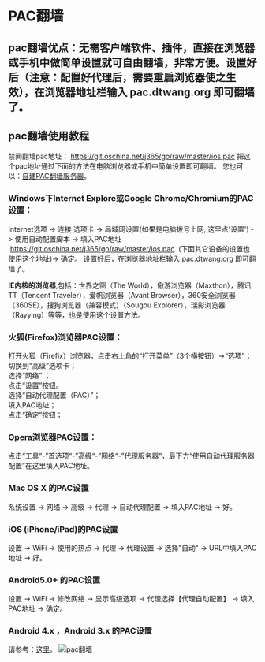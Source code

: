 <h1>PAC翻墙</h1>



<h2>pac翻墙优点：无需客户端软件、插件，直接在浏览器或手机中做简单设置就可自由翻墙，非常方便。设置好后（注意：配置好代理后，需要重启浏览器使之生效），在浏览器地址栏输入 pac.dtwang.org 即可翻墙了。</h2>

<h2 id="style-guide" class="content-subhead">pac翻墙使用教程</h2>

禁闻翻墙pac地址：
https://git.oschina.net/j365/go/raw/master/ios.pac  把这个pac地址通过下面的方法在电脑浏览器或手机中简单设置即可翻墙。
您也可以：<a href="https://github.com/kgfw/fg/tree/master/jwpac" target="_blank">自建PAC翻墙服务器</a>。

<h3>Windows下Internet Explore或Google Chrome/Chromium的PAC设置：</h3>
<p>
    Internet选项 -&gt; 连接 选项卡 -&gt; 局域网设置(如果是电脑拨号上网, 这里点'设置') -&gt; 使用自动配置脚本 -&gt; 填入PAC地址 :<a href="https://git.oschina.net/j365/go/raw/master/ios.pac" target="_blank">https://git.oschina.net/j365/go/raw/master/ios.pac</a> &nbsp;(下面其它设备的设置也使用这个地址)-&gt; 确定。 设置好后，在浏览器地址栏输入 pac.dtwang.org 即可翻墙了。

<p>
<b>IE内核的浏览器</b>,包括：世界之窗（The World），傲游浏览器（Maxthon），腾讯TT（Tencent Traveler），爱帆浏览器（Avant Browser），360安全浏览器（360SE），搜狗浏览器（兼容模式）（Sougou Explorer），瑞影浏览器（Rayying）等等，也是使用这个设置方法。
</p>

<h3>火狐(Firefox)浏览器PAC设置：</h3>

<div>打开火狐（Firefix）浏览器，点击右上角的“打开菜单”（3个横按钮）-&gt;“选项”；</div>

<div>切换到“高级”选项卡；</div>

<div>选择“网络” ；</div>

<div>点击“设置”按钮。</div>

<div>选择“自动代理配置（PAC）”；</div>

<div>填入PAC地址；</div>

<div>点击“确定”按钮；</div>

<h3>Opera浏览器PAC设置：</h3>
点击“工具“-”首选项“-”高级“-”网络“-”代理服务器“，最下方“使用自动代理服务器配置”在这里填入PAC地址。

<h3>Mac OS X 的PAC设置</h3>
<p>
    系统设置 -&gt; 网络 -&gt; 高级 -&gt; 代理 -&gt; 自动代理配置 -&gt; 填入PAC地址 -&gt; 好。
</p>
<h3>iOS (iPhone/iPad)的PAC设置</h3>
<p>
    设置 -&gt; WiFi -&gt; 使用的热点 -&gt; 代理 -&gt; 代理设置 -&gt; 选择"自动" -&gt; URL中填入PAC地址 -&gt; 好。
</p>
<h3>Android5.0+ 的PAC设置</h3>
<p>
    设置 -&gt; WiFi -&gt; 修改网络 -&gt; 显示高级选项 -&gt; 代理选择【代理自动配置】 -&gt; 填入PAC地址 -&gt; 确定。
</p>

<h3>Android 4.x ，Android 3.x 的PAC设置</h3>
请参考：<a href="https://github.com/uku/Unblock-Youku/issues/259" target="_blank">这里</a>。

<img src="https://raw.githubusercontent.com/kgfw/fg/master/ios/pac.jpg" border="0" alt="pac翻墙">
